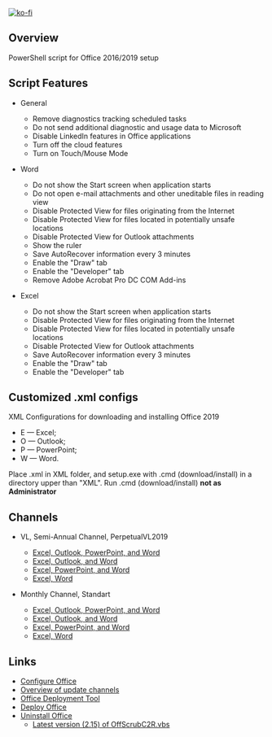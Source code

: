 [![ko-fi](https://www.ko-fi.com/img/githubbutton_sm.svg)](https://ko-fi.com/Q5Q51QUJC)

## Overview

PowerShell script for Office 2016/2019 setup

## Script Features

- General
  - Remove diagnostics tracking scheduled tasks
  - Do not send additional diagnostic and usage data to Microsoft
  - Disable LinkedIn features in Office applications
  - Turn off the cloud features
  - Turn on Touch/Mouse Mode

- Word
  - Do not show the Start screen when application starts
  - Do not open e-mail attachments and other uneditable files in reading view
  - Disable Protected View for files originating from the Internet
  - Disable Protected View for files located in potentially unsafe locations
  - Disable Protected View for Outlook attachments
  - Show the ruler
  - Save AutoRecover information every 3 minutes
  - Enable the "Draw" tab
  - Enable the "Developer" tab
  - Remove Adobe Acrobat Pro DC COM Add-ins

- Excel
  - Do not show the Start screen when application starts
  - Disable Protected View for files originating from the Internet
  - Disable Protected View for files located in potentially unsafe locations
  - Disable Protected View for Outlook attachments
  - Save AutoRecover information every 3 minutes
  - Enable the "Draw" tab
  - Enable the "Developer" tab

## Customized .xml configs

XML Configurations for downloading and installing Office 2019

- E — Excel;
- O — Outlook;
- P — PowerPoint;
- W — Word.

Place .xml in XML folder, and setup.exe with .cmd (download/install) in a directory upper than "XML".
Run .cmd (download/install) **not as Administrator**

## Channels

- VL, Semi-Annual Channel, PerpetualVL2019
  - [Excel, Outlook, PowerPoint, and Word](https://github.com/farag2/Office/blob/master/XML/EOPW_VL.xml)
  - [Excel, Outlook, and Word](https://github.com/farag2/Office/blob/master/XML/EOW_VL.xml)
  - [Excel, PowerPoint, and Word](https://github.com/farag2/Office/blob/master/XML/EPW_VL.xml)
  - [Excel, Word](https://github.com/farag2/Office/blob/master/XML/EW_VL.xml)

- Monthly Channel, Standart
  - [Excel, Outlook, PowerPoint, and Word](https://github.com/farag2/Office/blob/master/XML/EOPW.xml)
  - [Excel, Outlook, and Word](https://github.com/farag2/Office/blob/master/XML/EOW.xml)
  - [Excel, PowerPoint, and Word](https://github.com/farag2/Office/blob/master/XML/EPW.xml)
  - [Excel, Word](https://github.com/farag2/Office/blob/master/XML/EW.xml)

## Links

- [Configure Office](https://config.office.com/deploymentsettings)
- [Overview of update channels](https://docs.microsoft.com/ru-ru/DeployOffice/overview-of-update-channels-for-office-365-proplus)
- [Office Deployment Tool](https://www.microsoft.com/en-us/download/details.aspx?id=49117)
- [Deploy Office](https://docs.microsoft.com/en-us/deployoffice/reference-articles-for-deploying-office-365-proplus)
- [Uninstall Office](https://support.microsoft.com/help/4027149)
  - [Latest version (2.15) of OffScrubC2R.vbs](https://github.com/farag2/Office/blob/master/Office%20Uninstall)
